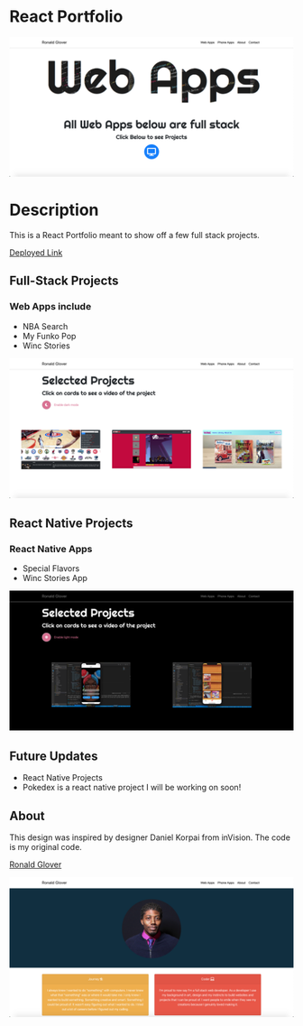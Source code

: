 # React Portfolio

![Picture of Homepage](/public/images/WebAppTest.png)

# Description

This is a React Portfolio meant to show off a few full stack projects.

[Deployed Link](https://www.ronaldglover.dev)

## Full-Stack Projects

### Web Apps include
 * NBA Search
 * My Funko Pop
 * Winc Stories

![Image portfolio items](/public/images/PortPageTest.png)

## React Native Projects

### React Native Apps
 * Special Flavors
 * Winc Stories App

![Image portfolio items](/public/images/DarkModeTest.png)

## Future Updates

* React Native Projects
 * Pokedex is a react native project I will be working on soon!

## About

This design was inspired by designer Daniel Korpai from inVision.  The code is my original code.

[Ronald Glover](https://github.com/ron881212)  

![Image portfolio items](/public/images/AboutMeTest.png)

